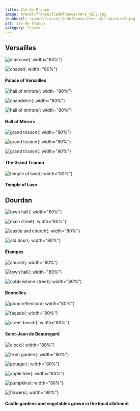 ```yaml
---
title: Île de France
image: travel/france/iledefrance/vers_hall.jpg
thumbnail: travel/france/iledefrance/vers_hall_mirrors2.jpg
alt: île de france
category: france
---
```


## Versailles

![staircase](./assets/img/travel/france/iledefrance/vers_staircase.jpg){: width="80%"}

![chapel](./assets/img/travel/france/iledefrance/vers_chapel.jpg){: width="80%"}

#### Palace of Versailles

![hall of mirrors](./assets/img/travel/france/iledefrance/vers_hall_mirrors1.jpg){: width="80%"}

![chandelier](./assets/img/travel/france/iledefrance/vers_chandelier.jpg){: width="80%"}

![hall of mirrors](./assets/img/travel/france/iledefrance/vers_hall_mirrors2.jpg){: width="80%"}

#### Hall of Mirrors

![grand trianon](./assets/img/travel/france/iledefrance/vers_trianon_mirrors.jpg){: width="80%"}

![grand trianon](./assets/img/travel/france/iledefrance/vers_trianon_hall.jpg){: width="80%"}

![grand trianon](./assets/img/travel/france/iledefrance/vers_trianon_arches.jpg){: width="80%"}

#### The Grand Trianon

![temple of love](./assets/img/travel/france/iledefrance/vers_temple_love.jpg){: width="80%"}

#### Temple of Love

## Dourdan

![town hall](./assets/img/travel/france/iledefrance/dourdan_town_hall.jpg){: width="80%"}

![main street](./assets/img/travel/france/iledefrance/dourdan_street.jpg){: width="80%"}

![castle and church](./assets/img/travel/france/iledefrance/dourdan_castle_church.jpg){: width="80%"}

![old door](./assets/img/travel/france/iledefrance/dourdan_door.jpg){: width="80%"}

#### Étampes

![church](./assets/img/travel/france/iledefrance/etampes_church.jpg){: width="80%"}

![town hall](./assets/img/travel/france/iledefrance/etampes_town_hall.jpg){: width="80%"}

![cobblestone street](./assets/img/travel/france/iledefrance/etampes_street.jpg){: width="80%"}

#### Bonnelles

![pond reflection](./assets/img/travel/france/iledefrance/bonnelles_pond.jpg){: width="80%"}

![façade](./assets/img/travel/france/iledefrance/bonnelles_facade.jpg){: width="80%"}

![street bench](./assets/img/travel/france/iledefrance/bonnelles_bench.jpg){: width="80%"}

#### Saint-Jean de Beauregard

![clock](./assets/img/travel/france/iledefrance/saintjean_clock.jpg){: width="80%"}

![front garden](./assets/img/travel/france/iledefrance/saintjean_front.jpg){: width="80%"}

![potager](./assets/img/travel/france/iledefrance/saintjean_potager.jpg){: width="80%"}

![apple tree](./assets/img/travel/france/iledefrance/saintjean_apple.jpg){: width="80%"}

![pumpkins](./assets/img/travel/france/iledefrance/saintjean_pumpkins.jpg){: width="80%"}

![flowers](./assets/img/travel/france/iledefrance/saintjean_flowers.jpg){: width="80%"}

#### Castle gardens and vegetables grown in the local allotment
